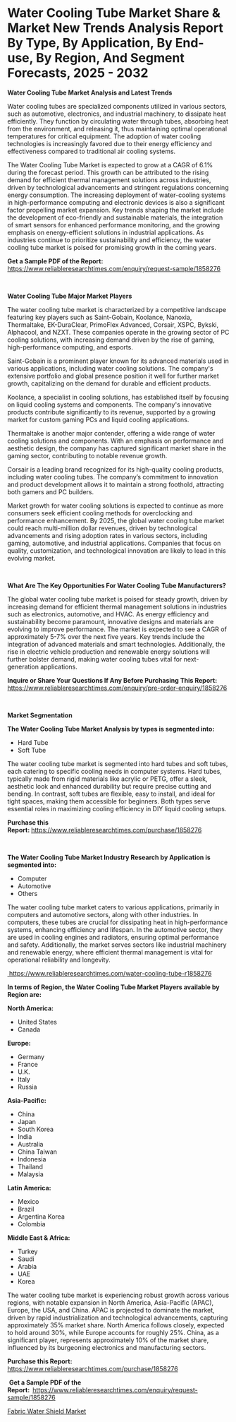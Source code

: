 <p><h1>Water Cooling Tube Market Share & Market New Trends Analysis Report By Type, By Application, By End-use, By Region, And Segment Forecasts, 2025 - 2032</h1></p><p><strong>Water Cooling Tube Market Analysis and Latest Trends</strong></p>
<p><p>Water cooling tubes are specialized components utilized in various sectors, such as automotive, electronics, and industrial machinery, to dissipate heat efficiently. They function by circulating water through tubes, absorbing heat from the environment, and releasing it, thus maintaining optimal operational temperatures for critical equipment. The adoption of water cooling technologies is increasingly favored due to their energy efficiency and effectiveness compared to traditional air cooling systems.</p><p>The Water Cooling Tube Market is expected to grow at a CAGR of 6.1% during the forecast period. This growth can be attributed to the rising demand for efficient thermal management solutions across industries, driven by technological advancements and stringent regulations concerning energy consumption. The increasing deployment of water-cooling systems in high-performance computing and electronic devices is also a significant factor propelling market expansion. Key trends shaping the market include the development of eco-friendly and sustainable materials, the integration of smart sensors for enhanced performance monitoring, and the growing emphasis on energy-efficient solutions in industrial applications. As industries continue to prioritize sustainability and efficiency, the water cooling tube market is poised for promising growth in the coming years.</p></p>
<p><strong>Get a Sample PDF of the Report:&nbsp;</strong> <a href="https://www.reliableresearchtimes.com/enquiry/request-sample/1858276?utm_campaign=2139&utm_medium=2&utm_source=Github&utm_content=ia&utm_term=09022025&utm_id=water-cooling-tube">https://www.reliableresearchtimes.com/enquiry/request-sample/1858276</a></p>
<p>&nbsp;</p>
<p><strong>Water Cooling Tube Major Market Players</strong></p>
<p><p>The water cooling tube market is characterized by a competitive landscape featuring key players such as Saint-Gobain, Koolance, Nanoxia, Thermaltake, EK-DuraClear, PrimoFlex Advanced, Corsair, XSPC, Bykski, Alphacool, and NZXT. These companies operate in the growing sector of PC cooling solutions, with increasing demand driven by the rise of gaming, high-performance computing, and esports.</p><p>Saint-Gobain is a prominent player known for its advanced materials used in various applications, including water cooling solutions. The company's extensive portfolio and global presence position it well for further market growth, capitalizing on the demand for durable and efficient products.</p><p>Koolance, a specialist in cooling solutions, has established itself by focusing on liquid cooling systems and components. The company's innovative products contribute significantly to its revenue, supported by a growing market for custom gaming PCs and liquid cooling applications.</p><p>Thermaltake is another major contender, offering a wide range of water cooling solutions and components. With an emphasis on performance and aesthetic design, the company has captured significant market share in the gaming sector, contributing to notable revenue growth.</p><p>Corsair is a leading brand recognized for its high-quality cooling products, including water cooling tubes. The company’s commitment to innovation and product development allows it to maintain a strong foothold, attracting both gamers and PC builders.</p><p>Market growth for water cooling solutions is expected to continue as more consumers seek efficient cooling methods for overclocking and performance enhancement. By 2025, the global water cooling tube market could reach multi-million dollar revenues, driven by technological advancements and rising adoption rates in various sectors, including gaming, automotive, and industrial applications. Companies that focus on quality, customization, and technological innovation are likely to lead in this evolving market.</p></p>
<p>&nbsp;</p>
<p><strong>What Are The Key Opportunities For Water Cooling Tube Manufacturers?</strong></p>
<p><p>The global water cooling tube market is poised for steady growth, driven by increasing demand for efficient thermal management solutions in industries such as electronics, automotive, and HVAC. As energy efficiency and sustainability become paramount, innovative designs and materials are evolving to improve performance. The market is expected to see a CAGR of approximately 5-7% over the next five years. Key trends include the integration of advanced materials and smart technologies. Additionally, the rise in electric vehicle production and renewable energy solutions will further bolster demand, making water cooling tubes vital for next-generation applications.</p></p>
<p><strong>Inquire or Share Your Questions If Any Before Purchasing This Report:</strong> <a href="https://www.reliableresearchtimes.com/enquiry/pre-order-enquiry/1858276?utm_campaign=2139&utm_medium=2&utm_source=Github&utm_content=ia&utm_term=09022025&utm_id=water-cooling-tube">https://www.reliableresearchtimes.com/enquiry/pre-order-enquiry/1858276</a></p>
<p>&nbsp;</p>
<p><strong>Market Segmentation</strong></p>
<p><strong>The Water Cooling Tube Market Analysis by types is segmented into:</strong></p>
<p><ul><li>Hard Tube</li><li>Soft Tube</li></ul></p>
<p><p>The water cooling tube market is segmented into hard tubes and soft tubes, each catering to specific cooling needs in computer systems. Hard tubes, typically made from rigid materials like acrylic or PETG, offer a sleek, aesthetic look and enhanced durability but require precise cutting and bending. In contrast, soft tubes are flexible, easy to install, and ideal for tight spaces, making them accessible for beginners. Both types serve essential roles in maximizing cooling efficiency in DIY liquid cooling setups.</p></p>
<p><strong>Purchase this Report:&nbsp;</strong><a href="https://www.reliableresearchtimes.com/purchase/1858276?utm_campaign=2139&utm_medium=2&utm_source=Github&utm_content=ia&utm_term=09022025&utm_id=water-cooling-tube">https://www.reliableresearchtimes.com/purchase/1858276</a></p>
<p>&nbsp;</p>
<p><strong>The Water Cooling Tube Market Industry Research by Application is segmented into:</strong></p>
<p><ul><li>Computer</li><li>Automotive</li><li>Others</li></ul></p>
<p><p>The water cooling tube market caters to various applications, primarily in computers and automotive sectors, along with other industries. In computers, these tubes are crucial for dissipating heat in high-performance systems, enhancing efficiency and lifespan. In the automotive sector, they are used in cooling engines and radiators, ensuring optimal performance and safety. Additionally, the market serves sectors like industrial machinery and renewable energy, where efficient thermal management is vital for operational reliability and longevity.</p></p>
<p><a href="https://www.reliableresearchtimes.com/water-cooling-tube-r1858276?utm_campaign=2139&utm_medium=2&utm_source=Github&utm_content=ia&utm_term=09022025&utm_id=water-cooling-tube">&nbsp;https://www.reliableresearchtimes.com/water-cooling-tube-r1858276</a></p>
<p><strong>In terms of Region, the Water Cooling Tube Market Players available by Region are:</strong></p>
<p>
    <p> <strong> North America: </strong>
        <ul>
            <li>United States</li>
            <li>Canada</li>
        </ul>
        </p> 
    <p> <strong> Europe: </strong>
        <ul>
            <li>Germany</li>
            <li>France</li>
            <li>U.K.</li>
            <li>Italy</li>
            <li>Russia</li>
        </ul>
        </p> 
    <p> <strong> Asia-Pacific: </strong>
        <ul>
            <li>China</li>
            <li>Japan</li>
            <li>South Korea</li>
            <li>India</li>
            <li>Australia</li>
            <li>China Taiwan</li>
            <li>Indonesia</li>
            <li>Thailand</li>
            <li>Malaysia</li>
        </ul>
        </p> 
    <p> <strong> Latin America: </strong>
        <ul>
            <li>Mexico</li>
            <li>Brazil</li>
            <li>Argentina Korea</li>
            <li>Colombia</li>
        </ul>
        </p> 
    <p> <strong> Middle East & Africa: </strong>
        <ul>
            <li>Turkey</li>
            <li>Saudi</li>
            <li>Arabia</li>
            <li>UAE</li>
            <li>Korea</li>
        </ul>
    </p>
    </p>
<p><p>The water cooling tube market is experiencing robust growth across various regions, with notable expansion in North America, Asia-Pacific (APAC), Europe, the USA, and China. APAC is projected to dominate the market, driven by rapid industrialization and technological advancements, capturing approximately 35% market share. North America follows closely, expected to hold around 30%, while Europe accounts for roughly 25%. China, as a significant player, represents approximately 10% of the market share, influenced by its burgeoning electronics and manufacturing sectors.</p></p>
<p><strong>Purchase this Report: </strong><a href="https://www.reliableresearchtimes.com/purchase/1858276?utm_campaign=2139&utm_medium=2&utm_source=Github&utm_content=ia&utm_term=09022025&utm_id=water-cooling-tube">https://www.reliableresearchtimes.com/purchase/1858276</a></p>
<p>&nbsp;<strong>Get a Sample PDF of the Report:&nbsp;&nbsp;</strong><a href="https://www.reliableresearchtimes.com/enquiry/request-sample/1858276?utm_campaign=2139&utm_medium=2&utm_source=Github&utm_content=ia&utm_term=09022025&utm_id=water-cooling-tube">https://www.reliableresearchtimes.com/enquiry/request-sample/1858276</a></p>
<p><strong></strong></p>
<p><p><a href="https://github.com/petbigbeepjn/Market-Research-Report-List-1/blob/main/fabric-water-shield-market.md?utm_campaign=2139&utm_medium=2&utm_source=Github&utm_content=ia&utm_term=09022025&utm_id=water-cooling-tube">Fabric Water Shield Market</a></p></p>